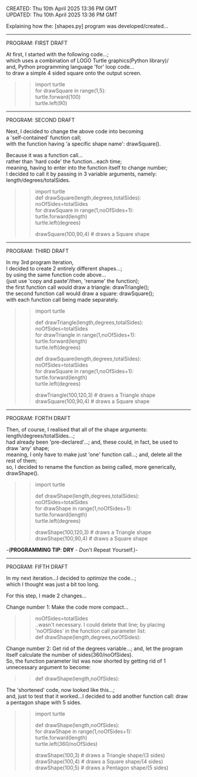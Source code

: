 CREATED: Thu 10th April 2025 13:36 PM GMT  
UPDATED: Thu 10th April 2025 13:36 PM GMT  

Explaining how the: [shapes.py] program was developed/created...

-----

PROGRAM: FIRST DRAFT

At first, I started with the following code...;   
which uses a combination of LOGO Turtle graphics(Python library)/   
and, Python programming language 'for' loop code...     
to draw a simple 4 sided square onto the output screen.    

>>import turtle  
>>for drawSquare in range(1,5):  
>>    turtle.forward(100)  
>>    turtle.left(90)

-----

PROGRAM: SECOND DRAFT

Next, I decided to change the above code into becoming   
a 'self-contained' function call;    
with the function having 'a specific shape name': drawSquare().   
  
Because it was a function call...  
rather than 'hard code' the function...each time;  
meaning, having to enter into the function itself to change number;      
I decided to call it by passing in 3 variable arguments, namely:      
length/degrees/totalSides.  

>>import turtle  
>>def drawSquare(length,degrees,totalSides):       
>>noOfSides=totalSides  
>>for drawSquare in range(1,noOfSides+1):  
>>    turtle.forward(length)  
>>    turtle.left(degrees)  
>>
>>drawSquare(100,90,4)     # draws a Square shape  

-----

PROGRAM: THIRD DRAFT

In my 3rd program iteration,  
I decided to create 2 entirely different shapes...;    
by using the same function code above...  
(just use 'copy and paste'/then, 'rename' the function);    
the first function call would draw a triangle: drawTriangle();      
the second function call would draw a square: drawSquare();    
with each function call being made separately.    

>>import turtle  
>>    
>>def drawTriangle(length,degrees,totalSides):     
>>noOfSides=totalSides  
>>for drawTriangle in range(1,noOfSides+1):  
>>    turtle.forward(length)  
>>    turtle.left(degrees)  
>>
>>def drawSquare(length,degrees,totalSides):       
>>noOfSides=totalSides  
>>for drawSquare in range(1,noOfSides+1):  
>>    turtle.forward(length)  
>>    turtle.left(degrees)  
>>  
>>drawTriangle(100,120,3)  # draws a Triangle shape  
>>drawSquare(100,90,4)     # draws a Square shape  

-----

PROGRAM: FORTH DRAFT

Then, of course, I realised that all of the shape arguments: length/degrees/totalSides...;    
had already been 'pre-declared'...; and, these could, in fact, be used to draw 'any' shape;    
meaning, I only have to make just 'one' function call...; and, delete all the rest of them;    
so, I decided to rename the function as being called, more generically, drawShape().      

>>import turtle
>>    
>>def drawShape(length,degrees,totalSides):         
>>noOfSides=totalSides  
>>for drawShape in range(1,noOfSides+1):    
>>    turtle.forward(length)    
>>    turtle.left(degrees)  
>>
>>drawShape(100,120,3)  # draws a Triangle shape  
>>drawShape(100,90,4)   # draws a Square shape  

-(**PROGRAMMING TIP**: **DRY** - *D*on't *R*epeat *Y*ourself.)-  

-----

PROGRAM: FIFTH DRAFT

In my next iteration...I decided to *optimize* the code...;     
which I thought was just a bit too long.  

For this step, I made 2 changes...  

Change number 1: Make the code more compact...  

>>noOfSides=totalSides  
..wasn't necessary. I could delete that line; by placing 'noOfSides' in the function call parameter list:   
>>def drawShape(length,degrees,noOfSides):         

Change number 2: Get rid of the degrees variable...; and, let the program itself calculate the number of sides(360/noOfSides).     
So, the function parameter list was now shorted by getting rid of 1 unnecessary argument to become:    
>>def drawShape(length,noOfSides):           

The 'shortened' code, now looked like this...;  
and, just to test that it worked...I decided to add another function call: draw a pentagon shape with 5 sides.  

>>import turtle  
>>    
>>def drawShape(length,noOfSides):         
>>for drawShape in range(1,noOfSides+1):    
>>    turtle.forward(length)    
>>    turtle.left(360/noOfSides)  
>>
>>drawShape(100,3)  # draws a Triangle shape/(3 sides)   
>>drawShape(100,4)   # draws a Square shape/(4 sides)  
>>drawShape(100,5)   # draws a Pentagon shape/(5 sides)  

 
